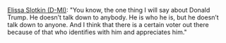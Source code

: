 <a href="https://www.politico.com/news/magazine/2020/11/13/elissa-slotkin-braces-for-a-democratic-civil-war-436301">Elissa Slotkin (D-MI)</a>: "You know, the one thing I will say about Donald Trump. He doesn’t talk down to anybody. He is who he is, but he doesn’t talk down to anyone. And I think that there is a certain voter out there because of that who identifies with him and appreciates him."
